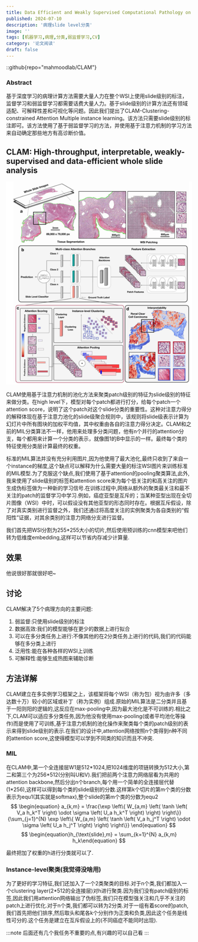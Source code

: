```yaml
---
title: Data Efficient and Weakly Supervised Computational Pathology on Whole Slide Images
published: 2024-07-10
description: '病理slide level分类'
image: ''
tags: [机器学习,病理,分类,弱监督学习,CV]
category: '论文阅读'
draft: false 
---
```

::github{repo="mahmoodlab/CLAM"}

### Abstract

基于深度学习的病理计算方法需要大量人力在整个WSI上使用slide级别的标注，监督学习和弱监督学习都需要话费大量人力。基于slide级别的计算方法还有领域适配、可解释性差和可视化等问题。因此我们提出了CLAM-Clustering-constrained Attention Multiple instance learning。该方法只需要slide级别的标注即可。该方法使用了基于弱监督学习的方法，并使用基于注意力机制的学习方法来自动确定那些地方有高诊断价值。

## CLAM: High-throughput, interpretable, weakly-supervised and data-efficient whole slide analysis

![image-20240710184957687](assets/image-20240710184957687.png)

CLAM使用基于注意力机制的池化方法来聚类patch级别的特征为slide级别的特征来做分类。在high level下，模型对每个patch都进行打分，给每个patch一个attention score，说明了这个patch对这个slide分类的重要性。这种对注意力得分的解释体现在基于注意力池化的slide级聚合规则中，该规则将slide级表示计算为幻灯片中所有图块的加权平均值，其中权重由各自的注意力得分决定。CLAM和之前的MIL分类算法不一样，他用来处理多分类问题，他有n个并行的attention分支，每个都用来计算一个分类的表示，就像图1的B中显示的一样。最终每个类的特征使用分类层计算最终的权重。

标准的MIL算法并没有充分利用图片,因为他使用了最大池化,最终只收到了来自一个instance的梯度,这个缺点可以解释为什么需要大量的标注WSI图片来训练标准的MIL模型.为了克服这个缺点,我们使用了基于attention的pooling聚类算法,此外,我来使用了slide级别的标签和attention score来为每个低关注的和高关注的图片生成伪标签做为一种新的学习信号.在训练过程中,网络从额外的聚类最关注和最不关注的patch的监督学习中学习.例如，癌症亚型是互斥的；当某种亚型出现在全切片图像（WSI）中时，可以假设没有其他亚型的形态同时存在。根据互斥假设，除了对真实类别进行监督之外，我们还通过将高度关注的实例聚类为各自类别的“假阳性”证据，对其余类别的注意力网络分支进行监督。

我们首先把WSI分割为255\*255大小的切片,然后使用预训练的cnn模型来吧他们转为低维度embedding,这样可以节省内存减少计算量.

## 效果

他说很好那就很好吧~

## 讨论

CLAM解决了5个病理方向的主要问题:

1. 弱监督:只使用slide级别的标注
2. 数据高效:我们的模型能够在更少的数据上进行拟合
3. 可以在多分类任务上进行:不像其他的在2分类任务上进行的代码,我们的代码能够在多分类上进行
4. 泛用性:能在各种各样的WSI上训练
5. 可解释性:能够生成热图来辅助诊断

## 方法详解

CLAM建立在多实例学习框架之上，该框架将每个WSI（称为包）视为由许多（多达数十万）较小的区域或补丁（称为实例）组成.原始的MIL算法是二分类并且基于一阳则阳的逻辑的,这反应在max-pooling中,因为最大池化是不可训练的.相比之下,CLAM可以适应多分类任务,因为他没有使用max-pooling(或者平均池化等操作)而是使用了可训练,基于注意力机制的池化操作来聚类每个类的patch级别的表示来得到slide级别的表示.在我们的设计中,attention网络按照n个类得到n种不同的attention score,这使得模型可以学到不同类的知识而且不冲突.

### MIL

在CLAM中,第一个全连接层W1是512\*1024,把1024维度的项链转换为512大小,第二和第三个为256\*512(分别叫U和V).我们把前两个注意力网络层看为共用的attention backbone,然后分出n个branch,每个用一个简单的全连接层代替(1\*256),这样可以得到每个类的slide级别的分数.这样第k个切片的第m个类的分数表示为equ1(其实就是softmax),整个slide的第m个类的分数为equ2
$$
\begin{equation}
 a_{k,m} = \frac{\exp \left\{ W_{a,m} \left( \tanh \left( V_a h_k^T \right) \odot \sigma \left( U_a h_k^T \right) \right) \right\}}{\sum_{j=1}^{N} \exp \left\{ W_{a,m} \left( \tanh \left( V_a h_j^T \right) \odot \sigma \left( U_a h_j^T \right) \right) \right\}}
\end{equation}
$$
$$
\begin{equation}h_{\text{slide},m} = \sum_{k=1}^{N} a_{k,m} h_k\end{equation}
$$

最终把加了权重的h进行分类就可以了.

### Instance-level聚类(我觉得没啥用)

为了更好的学习特征,我们还加入了一个2类聚类的目标.对于n个类,我们都加入一个clustering layer(2\*512的全连接层)对h进行聚类.因为我们没有patch级别的标签,因此我们用attention网络输出了伪标签,我们只在模型强关注和几乎不关注的patch上进行优化.对于n个类,我们都可以转为2分类.对于一组有着score的patch,我们首先把他们排序,然后取头和尾各k个分别作为正类和负类,因此这个任务是线性可分的.这个任务是建立在互斥假设上的(不同癌症不能同时出现).



:::note
后面还有几个我任务不重要的点,有兴趣的可以自己看
:::

